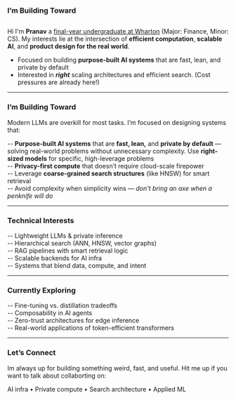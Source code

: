 ### I’m Building Toward
##         
Hi I'm **Pranav** a [final-year undergraduate at Wharton](https://linkedin.com/in/pranavguhathakurta)  (Major: Finance, Minor: CS). My interests lie at the intersection of **efficient computation**, **scalable AI**, and **product design for the real world**.

+ Focused on building **purpose-built AI systems** that are fast, lean, and private by default  
+ Interested in ***right*** scaling architectures and efficient search. (Cost pressures are already here!)

---

### I’m Building Toward

Modern LLMs are overkill for most tasks. I’m focused on designing systems that:

-- **Purpose-built AI systems** that are **fast, lean,** and **private by default** — solving real-world problems without unnecessary complexity. Use **right-sized models** for specific, high-leverage problems  
-- **Privacy-first compute** that doesn’t require cloud-scale firepower  
-- Leverage **coarse-grained search structures** (like HNSW) for smart retrieval  
-- Avoid complexity when simplicity wins — _don't bring an axe when a penknife will do_

---

### Technical Interests

-- Lightweight LLMs & private inference  
-- Hierarchical search (ANN, HNSW, vector graphs)  
-- RAG pipelines with smart retrieval logic  
-- Scalable backends for AI infra  
-- Systems that blend data, compute, and intent

---

### Currently Exploring

-- Fine-tuning vs. distillation tradeoffs  
-- Composability in AI agents  
-- Zero-trust architectures for edge inference  
-- Real-world applications of token-efficient transformers

---
###  Let’s Connect

Im always up for building something weird, fast, and useful. Hit me up if you want to talk about collaborting on: 

AI infra • Private compute • Search architecture • Applied ML




<!--
**pranavgt/pranavgt** is a ✨ _special_ ✨ repository because its `README.md` (this file) appears on your GitHub profile.

Here are some ideas to get you started:

- 🔭 I’m currently working on ...
- 🌱 I’m currently learning ...
- 👯 I’m looking to collaborate on ...
- 🤔 I’m looking for help with ...
- 💬 Ask me about ...
- 📫 How to reach me: ...
- 😄 Pronouns: ...
- ⚡ Fun fact: ...
-->

